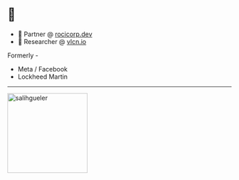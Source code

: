 # 👋

- 🤝 Partner @ [rocicorp.dev](https://rocicorp.dev/)
- 🔬 Researcher @ [vlcn.io](https://vlcn.io)

Formerly -
- Meta / Facebook
- Lockheed Martin

---

<!-- 
c
 <img src="https://static.wikia.nocookie.net/megaman/images/7/76/MM3-SearchSnake-Art.jpg/revision/latest?cb=20100506170821" />
</p> -->
<p align="left">
  <img height="180em" align="center" src="https://github-readme-stats.vercel.app/api?username=tantaman&show_icons=true&locale=en&theme=algolia&include_all_commits=true&count_private=true" alt="salihgueler"/>
</p>
<!-- <p align="left">
<img width="600" alt="Screen Shot 2022-11-22 at 10 43 11 AM" src="https://user-images.githubusercontent.com/1009003/203357641-c7bcaa65-574b-42d7-b9bb-16b6b012cefe.png">
</p> -->

